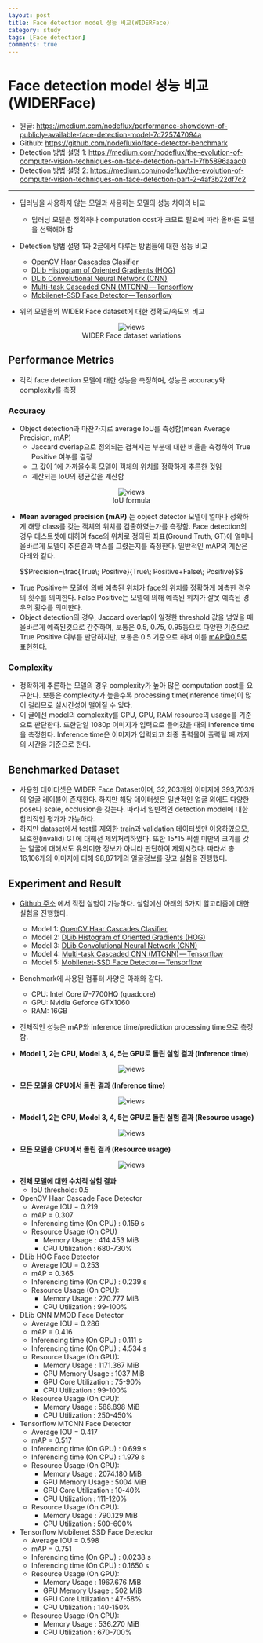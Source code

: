 ```yaml
---
layout: post
title: Face detection model 성능 비교(WIDERFace)
category: study
tags: [Face detection]
comments: true
---
```


# Face detection model 성능 비교(WIDERFace)
- 원글: https://medium.com/nodeflux/performance-showdown-of-publicly-available-face-detection-model-7c725747094a
- Github: https://github.com/nodefluxio/face-detector-benchmark
- Detection 방법 설명 1: https://medium.com/nodeflux/the-evolution-of-computer-vision-techniques-on-face-detection-part-1-7fb5896aaac0
- Detection 방법 설명 2: https://medium.com/nodeflux/the-evolution-of-computer-vision-techniques-on-face-detection-part-2-4af3b22df7c2

---
- 딥러닝을 사용하지 않는 모델과 사용하는 모델의 성능 차이의 비교
  - 딥러닝 모델은 정확하나 computation cost가 크므로 필요에 따라 올바른 모델을 선택해야 함
- Detection 방법 설명 1과 2글에서 다루는 방법들에 대한 성능 비교
  - [OpenCV Haar Cascades Clasifier](https://docs.opencv.org/3.4.1/d7/d8b/tutorial_py_face_detection.html)
  - [DLib Histogram of Oriented Gradients (HOG)](http://dlib.net/face_detector.py.html)
  - [DLib Convolutional Neural Network (CNN)](http://dlib.net/cnn_face_detector.py.html)
  - [Multi-task Cascaded CNN (MTCNN) — Tensorflow](https://github.com/kpzhang93/MTCNN_face_detection_alignment)
  - [Mobilenet-SSD Face Detector — Tensorflow](https://github.com/yeephycho/tensorflow-face-detection)

- 위의 모델들의 WIDER Face dataset에 대한 정확도/속도의 비교

<center>
<figure>
<img src="/assets/post_img/study/2019-03-25-face_detection/fig1.jpeg" alt="views">
<figcaption>WIDER Face dataset variations</figcaption>
</figure>
</center>

## Performance Metrics
- 각각 face detection 모델에 대한 성능을 측정하며, 성능은 accuracy와 complexity를 측정

### Accuracy
- Object detection과 마찬가지로 average IoU를 측정함(mean Average Precision, mAP)
  - Jaccard overlap으로 정의되는 겹쳐지는 부분에 대한 비율을 측정하여 True Positive 여부를 결정
  - 그 값이 1에 가까울수록 모델이 객체의 위치를 정확하게 추론한 것임
  - 계산되는 IoU의 평균값을 계산함
  
<center>
<figure>
<img src="/assets/post_img/study/2019-03-25-face_detection/fig2.png" alt="views">
<figcaption>IoU formula</figcaption>
</figure>
</center>

- __Mean averaged precision (mAP)__ 는 object detector 모델이 얼마나 정확하게 해당 class를 갖는 객체의 위치를 검출하였는가를 측정함. Face detection의 경우 테스트셋에 대하여 face의 위치로 정의된 좌표(Ground Truth, GT)에 얼마나 올바르게 모델이 추론결과 박스를 그렸는지를 측정한다. 일반적인 mAP의 계산은 아래와 같다.

$$Precision=\frac{True\; Positive}{True\; Positive+False\; Positive}$$

- True Positive는 모델에 의해 예측된 위치가 face의 위치를 정확하게 예측한 경우의 횟수를 의미한다. False Positive는 모델에 의해 예측된 위치가 잘못 예측된 경우의 횟수를 의미한다.
- Object detection의 경우, Jaccard overlap이 일정한 threshold 값을 넘었을 때 올바르게 예측된것으로 간주하며, 보통은 0.5, 0.75, 0.95등으로 다양한 기준으로 True Positive 여부를 판단하지만, 보통은 0.5 기준으로 하며 이를 mAP@0.5로 표현한다.

### Complexity
- 정확하게 추론하는 모델의 경우 complexity가 높아 많은 computation cost를 요구한다. 보통은 complexity가 높을수록 processing time(inference time)이 많이 걸리므로 실시간성이 떨어질 수 있다.
- 이 글에선 model의 complexity를 CPU, GPU, RAM resource의 usage를 기준으로 판단한다. 또한단일 1080p 이미지가 입력으로 들어갔을 때의 inference time을 측정한다. Inference time은 이미지가 입력되고 최종 출력물이 출력될 때 까지의 시간을 기준으로 한다.

## Benchmarked Dataset
- 사용한 데이터셋은 WIDER Face Dataset이며, 32,203개의 이미지에 393,703개의 얼굴 레이블이 존재한다. 하지만 해당 데이터셋은 일반적인 얼굴 외에도 다양한 pose나 scale, occlusion을 갖는다. 따라서 일반적인 detection model에 대한 합리적인 평가가 가능하다.
- 하지만 dataset에서 test를 제외한 train과 validation 데이터셋만 이용하였으모, 모호한(invalid) GT에 대해선 제외처리하였다. 또한 15\*15 픽셀 미만의 크기를 갖는 얼굴에 대해서도 유의미한 정보가 아니라 판단하여 제외시켰다. 따라서 총 16,106개의 이미지에 대해 98,871개의 얼굴정보를 갖고 실험을 진행했다.

## Experiment and Result

- [Github 주소](https://github.com/nodefluxio/face-detector-benchmark/blob/master/benchmark-result.txt) 에서 직접 실험이 가능하다. 실험에선 아래의 5가지 알고리즘에 대한 실험을 진행했다.
  - Model 1: [OpenCV Haar Cascades Clasifier](https://docs.opencv.org/3.4.1/d7/d8b/tutorial_py_face_detection.html)
  - Model 2: [DLib Histogram of Oriented Gradients (HOG)](http://dlib.net/face_detector.py.html)
  - Model 3: [DLib Convolutional Neural Network (CNN)](http://dlib.net/cnn_face_detector.py.html)
  - Model 4: [Multi-task Cascaded CNN (MTCNN) — Tensorflow](https://github.com/kpzhang93/MTCNN_face_detection_alignment)
  - Model 5: [Mobilenet-SSD Face Detector — Tensorflow](https://github.com/yeephycho/tensorflow-face-detection)
- Benchmark에 사용된 컴퓨터 사양은 아래와 같다.
  - CPU: Intel Core i7-7700HQ (quadcore)
  - GPU: Nvidia Geforce GTX1060
  - RAM: 16GB
- 전체적인 성능은 mAP와 inference time/prediction processing time으로 측정함.

- __Model 1, 2는 CPU, Model 3, 4, 5는 GPU로 돌린 실험 결과 (Inference time)__

<center>
<figure>
<img src="/assets/post_img/study/2019-03-25-faec_detection/fig3.jpeg" alt="views">
<figcaption></figcaption>
</figure>
</center>

- __모든 모델을 CPU에서 돌린 결과 (Inference time)__

<center>
<figure>
<img src="/assets/post_img/study/2019-03-25-faec_detection/fig4.jpeg" alt="views">
<figcaption></figcaption>
</figure>
</center>

- __Model 1, 2는 CPU, Model 3, 4, 5는 GPU로 돌린 실험 결과 (Resource usage)__

<center>
<figure>
<img src="/assets/post_img/study/2019-03-25-faec_detection/fig5.jpeg" alt="views">
<figcaption></figcaption>
</figure>
</center>

- __모든 모델을 CPU에서 돌린 결과 (Resource usage)__

<center>
<figure>
<img src="/assets/post_img/study/2019-03-25-faec_detection/fig6.jpeg" alt="views">
<figcaption></figcaption>
</figure>
</center>

- __전체 모델에 대한 수치적 실험 결과__
  - IoU threshold: 0.5
- OpenCV Haar Cascade Face Detector
  - Average IOU = 0.219
  - mAP = 0.307
  - Inferencing time (On CPU) : 0.159 s
  - Resource Usage (On CPU)
    - Memory Usage : 414.453 MiB
    - CPU Utilization : 680-730%
- DLib HOG Face Detector
  - Average IOU = 0.253
  - mAP = 0.365
  - Inferencing time (On CPU) : 0.239 s
  - Resource Usage (On CPU):
    - Memory Usage : 270.777 MiB
    - CPU Utilization : 99-100%
- DLib CNN MMOD Face Detector
  - Average IOU = 0.286
  - mAP = 0.416
  - Inferencing time (On GPU) : 0.111 s
  - Inferencing time (On CPU) : 4.534 s
  - Resource Usage (On GPU):
    - Memory Usage : 1171.367 MiB
    - GPU Memory Usage : 1037 MiB
    - GPU Core Utilization : 75-90%
    - CPU Utilization : 99-100%
  - Resource Usage (On CPU):
    - Memory Usage : 588.898 MiB
    - CPU Utilization : 250-450%
- Tensorflow MTCNN Face Detector
  - Average IOU = 0.417
  - mAP = 0.517 
  - Inferencing time (On GPU) : 0.699 s
  - Inferencing time (On CPU) : 1.979 s
  - Resource Usage (On GPU):
    - Memory Usage : 2074.180 MiB
    - GPU Memory Usage : 5004 MiB
    - GPU Core Utilization : 10-40%
    - CPU Utilization : 111-120%
  - Resource Usage (On CPU):
    - Memory Usage : 790.129 MiB
    - CPU Utilization : 500-600%
- Tensorflow Mobilenet SSD Face Detector
  - Average IOU = 0.598
  - mAP = 0.751
  - Inferencing time (On GPU) : 0.0238 s
  - Inferencing time (On CPU) : 0.1650 s
  - Resource Usage (On GPU):
    - Memory Usage : 1967.676 MiB
    - GPU Memory Usage : 502 MiB
    - GPU Core Utilization : 47-58%
    - CPU Utilization : 140-150%
  - Resource Usage (On CPU):
    - Memory Usage : 536.270 MiB
    - CPU Utilization : 670-700%
